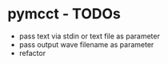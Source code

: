 # pymcct - TODOs

- pass text via stdin or text file as parameter
- pass output wave filename as parameter
- refactor
